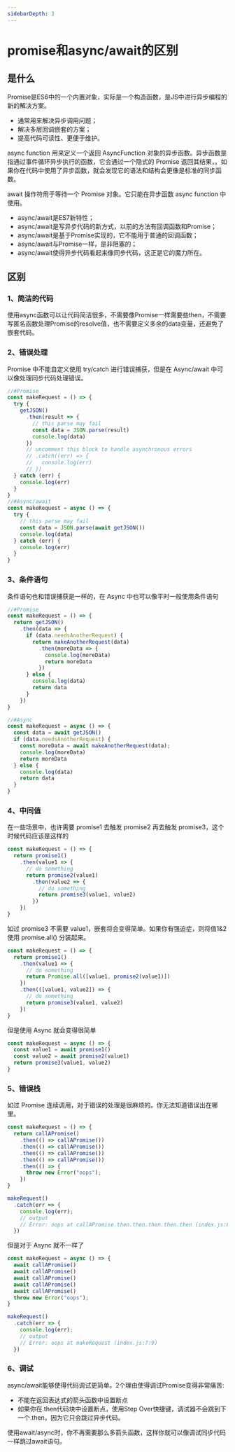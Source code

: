 ```yaml
---
sidebarDepth: 3
---
```

# promise和async/await的区别

## 是什么

Promise是ES6中的一个内置对象，实际是一个构造函数，是JS中进行异步编程的新的解决方案。

* 通常用来解决异步调用问题；
* 解决多层回调嵌套的方案；
* 提高代码可读性、更便于维护。

async function 用来定义一个返回 AsyncFunction 对象的异步函数。异步函数是指通过事件循环异步执行的函数，它会通过一个隐式的 Promise 返回其结果，。如果你在代码中使用了异步函数，就会发现它的语法和结构会更像是标准的同步函数。

await 操作符用于等待一个 Promise 对象。它只能在异步函数 async function 中使用。

* async/await是ES7新特性；
* async/await是写异步代码的新方式，以前的方法有回调函数和Promise；
* async/await是基于Promise实现的，它不能用于普通的回调函数；
* async/await与Promise一样，是非阻塞的；
* async/await使得异步代码看起来像同步代码，这正是它的魔力所在。

## 区别

### 1、简洁的代码

使用async函数可以让代码简洁很多，不需要像Promise一样需要些then，不需要写匿名函数处理Promise的resolve值，也不需要定义多余的data变量，还避免了嵌套代码。

### 2、错误处理

Promise 中不能自定义使用 try/catch 进行错误捕获，但是在 Async/await 中可以像处理同步代码处理错误。

```js
//#Promise
const makeRequest = () => {
  try {
    getJSON()
      .then(result => {
        // this parse may fail
        const data = JSON.parse(result)
        console.log(data)
      })
      // uncomment this block to handle asynchronous errors
      // .catch((err) => {
      //   console.log(err)
      // })
  } catch (err) {
    console.log(err)
  }
}
//#Async/await
const makeRequest = async () => {
  try {
    // this parse may fail
    const data = JSON.parse(await getJSON())
    console.log(data)
  } catch (err) {
    console.log(err)
  }
}
```

### 3、条件语句

条件语句也和错误捕获是一样的，在 Async 中也可以像平时一般使用条件语句

```js
//#Promise
const makeRequest = () => {
  return getJSON()
    .then(data => {
      if (data.needsAnotherRequest) {
        return makeAnotherRequest(data)
          .then(moreData => {
            console.log(moreData)
            return moreData
          })
      } else {
        console.log(data)
        return data
      }
    })
}

//#Async
const makeRequest = async () => {
  const data = await getJSON()
  if (data.needsAnotherRequest) {
    const moreData = await makeAnotherRequest(data);
    console.log(moreData)
    return moreData
  } else {
    console.log(data)
    return data    
  }
}
```

### 4、中间值

在一些场景中，也许需要 promise1 去触发 promise2 再去触发 promise3，这个时候代码应该是这样的

```js
const makeRequest = () => {
  return promise1()
    .then(value1 => {
      // do something
      return promise2(value1)
        .then(value2 => {
          // do something          
          return promise3(value1, value2)
        })
    })
}
```

如过 promise3 不需要 value1，嵌套将会变得简单。如果你有强迫症，则将值1&2使用 promise.all() 分装起来。

```js
const makeRequest = () => {
  return promise1()
    .then(value1 => {
      // do something
      return Promise.all([value1, promise2(value1)])
    })
    .then(([value1, value2]) => {
      // do something          
      return promise3(value1, value2)
    })
}
```

但是使用 Async 就会变得很简单

```js
const makeRequest = async () => {
  const value1 = await promise1()
  const value2 = await promise2(value1)
  return promise3(value1, value2)
}
```

### 5、错误栈

如过 Promise 连续调用，对于错误的处理是很麻烦的。你无法知道错误出在哪里。

```js
const makeRequest = () => {
  return callAPromise()
    .then(() => callAPromise())
    .then(() => callAPromise())
    .then(() => callAPromise())
    .then(() => callAPromise())
    .then(() => {
      throw new Error("oops");
    })
}

makeRequest()
  .catch(err => {
    console.log(err);
    // output
    // Error: oops at callAPromise.then.then.then.then.then (index.js:8:13)
  })
```

但是对于 Async 就不一样了

```js
const makeRequest = async () => {
  await callAPromise()
  await callAPromise()
  await callAPromise()
  await callAPromise()
  await callAPromise()
  throw new Error("oops");
}

makeRequest()
  .catch(err => {
    console.log(err);
    // output
    // Error: oops at makeRequest (index.js:7:9)
  })
```

### 6、调试

async/await能够使得代码调试更简单。2个理由使得调试Promise变得非常痛苦:

* 不能在返回表达式的箭头函数中设置断点
* 如果你在.then代码块中设置断点，使用Step Over快捷键，调试器不会跳到下一个.then，因为它只会跳过异步代码。

使用await/async时，你不再需要那么多箭头函数，这样你就可以像调试同步代码一样跳过await语句。
